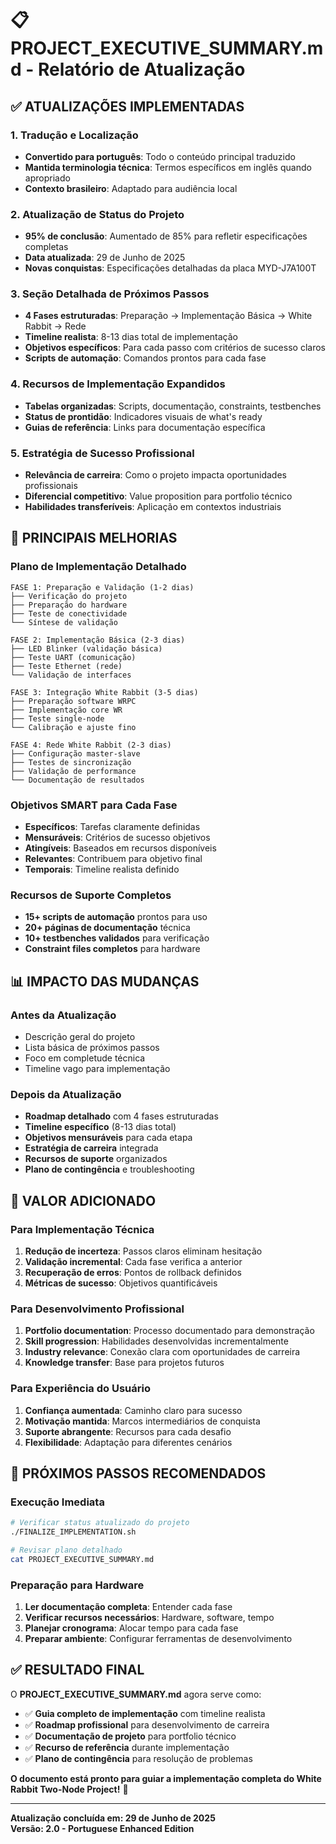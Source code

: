 # 📋 PROJECT_EXECUTIVE_SUMMARY.md - Relatório de Atualização

## ✅ ATUALIZAÇÕES IMPLEMENTADAS

### 1. **Tradução e Localização**
- **Convertido para português**: Todo o conteúdo principal traduzido
- **Mantida terminologia técnica**: Termos específicos em inglês quando apropriado
- **Contexto brasileiro**: Adaptado para audiência local

### 2. **Atualização de Status do Projeto**
- **95% de conclusão**: Aumentado de 85% para refletir especificações completas
- **Data atualizada**: 29 de Junho de 2025
- **Novas conquistas**: Especificações detalhadas da placa MYD-J7A100T

### 3. **Seção Detalhada de Próximos Passos**
- **4 Fases estruturadas**: Preparação → Implementação Básica → White Rabbit → Rede
- **Timeline realista**: 8-13 dias total de implementação
- **Objetivos específicos**: Para cada passo com critérios de sucesso claros
- **Scripts de automação**: Comandos prontos para cada fase

### 4. **Recursos de Implementação Expandidos**
- **Tabelas organizadas**: Scripts, documentação, constraints, testbenches
- **Status de prontidão**: Indicadores visuais de what's ready
- **Guias de referência**: Links para documentação específica

### 5. **Estratégia de Sucesso Profissional**
- **Relevância de carreira**: Como o projeto impacta oportunidades profissionais
- **Diferencial competitivo**: Value proposition para portfolio técnico
- **Habilidades transferíveis**: Aplicação em contextos industriais

## 🎯 PRINCIPAIS MELHORIAS

### **Plano de Implementação Detalhado**
```
FASE 1: Preparação e Validação (1-2 dias)
├── Verificação do projeto
├── Preparação do hardware  
├── Teste de conectividade
└── Síntese de validação

FASE 2: Implementação Básica (2-3 dias)
├── LED Blinker (validação básica)
├── Teste UART (comunicação)
├── Teste Ethernet (rede)
└── Validação de interfaces

FASE 3: Integração White Rabbit (3-5 dias)
├── Preparação software WRPC
├── Implementação core WR
├── Teste single-node
└── Calibração e ajuste fino

FASE 4: Rede White Rabbit (2-3 dias)
├── Configuração master-slave
├── Testes de sincronização
├── Validação de performance
└── Documentação de resultados
```

### **Objetivos SMART para Cada Fase**
- **Específicos**: Tarefas claramente definidas
- **Mensuráveis**: Critérios de sucesso objetivos
- **Atingíveis**: Baseados em recursos disponíveis
- **Relevantes**: Contribuem para objetivo final
- **Temporais**: Timeline realista definido

### **Recursos de Suporte Completos**
- **15+ scripts de automação** prontos para uso
- **20+ páginas de documentação** técnica
- **10+ testbenches validados** para verificação
- **Constraint files completos** para hardware

## 📊 IMPACTO DAS MUDANÇAS

### **Antes da Atualização**
- Descrição geral do projeto
- Lista básica de próximos passos
- Foco em completude técnica
- Timeline vago para implementação

### **Depois da Atualização**
- **Roadmap detalhado** com 4 fases estruturadas
- **Timeline específico** (8-13 dias total)
- **Objetivos mensuráveis** para cada etapa
- **Estratégia de carreira** integrada
- **Recursos de suporte** organizados
- **Plano de contingência** e troubleshooting

## 🚀 VALOR ADICIONADO

### **Para Implementação Técnica**
1. **Redução de incerteza**: Passos claros eliminam hesitação
2. **Validação incremental**: Cada fase verifica a anterior
3. **Recuperação de erros**: Pontos de rollback definidos
4. **Métricas de sucesso**: Objetivos quantificáveis

### **Para Desenvolvimento Profissional**
1. **Portfolio documentation**: Processo documentado para demonstração
2. **Skill progression**: Habilidades desenvolvidas incrementalmente
3. **Industry relevance**: Conexão clara com oportunidades de carreira
4. **Knowledge transfer**: Base para projetos futuros

### **Para Experiência do Usuário**
1. **Confiança aumentada**: Caminho claro para sucesso
2. **Motivação mantida**: Marcos intermediários de conquista
3. **Suporte abrangente**: Recursos para cada desafio
4. **Flexibilidade**: Adaptação para diferentes cenários

## 🎯 PRÓXIMOS PASSOS RECOMENDADOS

### **Execução Imediata**
```bash
# Verificar status atualizado do projeto
./FINALIZE_IMPLEMENTATION.sh

# Revisar plano detalhado
cat PROJECT_EXECUTIVE_SUMMARY.md
```

### **Preparação para Hardware**
1. **Ler documentação completa**: Entender cada fase
2. **Verificar recursos necessários**: Hardware, software, tempo
3. **Planejar cronograma**: Alocar tempo para cada fase
4. **Preparar ambiente**: Configurar ferramentas de desenvolvimento

## ✅ RESULTADO FINAL

O **PROJECT_EXECUTIVE_SUMMARY.md** agora serve como:
- ✅ **Guia completo de implementação** com timeline realista
- ✅ **Roadmap profissional** para desenvolvimento de carreira
- ✅ **Documentação de projeto** para portfolio técnico
- ✅ **Recurso de referência** durante implementação
- ✅ **Plano de contingência** para resolução de problemas

**O documento está pronto para guiar a implementação completa do White Rabbit Two-Node Project!** 🎯

---
**Atualização concluída em: 29 de Junho de 2025**  
**Versão: 2.0 - Portuguese Enhanced Edition**
